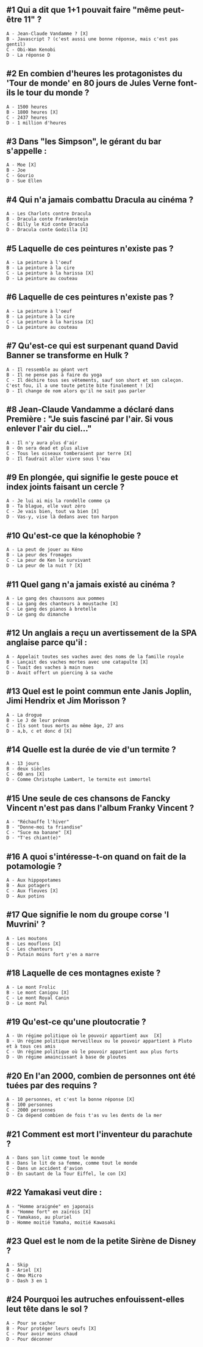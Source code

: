 ## #1 Qui a dit que 1+1 pouvait faire "même peut-être 11" ?

    A - Jean-Claude Vandamme ? [X]
    B - Javascript ? (c'est aussi une bonne réponse, mais c'est pas gentil)
    C - Obi-Wan Kenobi
    D - La réponse D

## #2 En combien d'heures les protagonistes du 'Tour de monde' en 80 jours de Jules Verne font-ils le tour du monde ?

    A - 1500 heures
    B - 1800 heures [X]
    C - 2437 heures
    D - 1 million d'heures
    
## #3 Dans "les Simpson", le gérant du bar s'appelle :

    A - Moe [X]
    B - Joe
    C - Gourio
    D - Sue Ellen

## #4 Qui n'a jamais combattu Dracula au cinéma ?

    A - Les Charlots contre Dracula
    B - Dracula conte Frankenstein
    C - Billy le Kid conte Dracula
    D - Dracula conte Godzilla [X]

## #5 Laquelle de ces peintures n'existe pas ?

    A - La peinture à l'oeuf
    B - La peinture à la cire
    C - La peinture à la harissa [X]
    D - La peinture au couteau

## #6 Laquelle de ces peintures n'existe pas ?

    A - La peinture à l'oeuf
    B - La peinture à la cire
    C - La peinture à la harissa [X]
    D - La peinture au couteau

## #7 Qu'est-ce qui est surpenant quand David Banner se transforme en Hulk ?

    A - Il ressemble au géant vert
    B - Il ne pense pas à faire du yoga
    C - Il déchire tous ses vêtements, sauf son short et son caleçon. C'est fou, il a une toute petite bite finalement ! [X]
    D - Il change de nom alors qu'il ne sait pas parler

## #8 Jean-Claude Vandamme a déclaré dans Première : "Je suis fasciné par l'air. Si vous enlever l'air du ciel..."

    A - Il n'y aura plus d'air
    B - On sera dead et plus alive
    C - Tous les oiseaux tomberaient par terre [X]
    D - Il faudrait aller vivre sous l'eau

## #9 En plongée, qui signifie le geste pouce et index joints faisant un cercle ?

    A - Je lui ai mis la rondelle comme ça
    B - Ta blague, elle vaut zéro
    C - Je vais bien, tout va bien [X]
    D - Vas-y, vise là dedans avec ton harpon 

## #10 Qu'est-ce que la kénophobie ?

    A - La peut de jouer au Kéno
    B - La peur des fromages
    C - La peur de Ken le survivant
    D - La peur de la nuit ? [X]

## #11 Quel gang n'a jamais existé au cinéma ?

    A - Le gang des chaussons aux pommes
    B - La gang des chanteurs à moustache [X]
    C - Le gang des pianos à bretelle
    D - Le gang du dimanche

## #12 Un anglais a reçu un avertissement de la SPA anglaise parce qu'il :

    A - Appelait toutes ses vaches avec des noms de la famille royale
    B - Lançait des vaches mortes avec une catapulte [X]
    C - Tuait des vaches à main nues
    D - Avait offert un piercing à sa vache

## #13 Quel est le point commun ente Janis Joplin, Jimi Hendrix et Jim Morisson ? 

    A - La drogue
    B - Le J de leur prénom
    C - Ils sont tous morts au même âge, 27 ans
    D - a,b, c et donc d [X]

## #14 Quelle est la durée de vie d'un termite ?

    A - 13 jours
    B - deux siècles
    C - 60 ans [X]
    D - Comme Christophe Lambert, le termite est immortel

## #15 Une seule de ces chansons de Fancky Vincent n'est pas dans l'album Franky Vincent ?

    A - "Réchauffe l'hiver"
    B - "Donne-moi ta friandise"
    C - "Suce ma banane" [X]
    D - "T'es chiant(e)"

## #16 A quoi s'intéresse-t-on quand on fait de la potamologie ?

    A - Aux hippopotames
    B - Aux potagers
    C - Aux fleuves [X]
    D - Aux potins

## #17 Que signifie le nom du groupe corse 'I Muvrini' ?

    A - Les moutons
    B - Les mouflons [X]
    C - Les chanteurs
    D - Putain moins fort y'en a marre

## #18 Laquelle de ces montagnes existe ?

    A - Le mont Frolic
    B - Le mont Canigou [X]
    C - Le mont Royal Canin
    D - Le mont Pal

## #19 Qu'est-ce qu'une ploutocratie ?

    A - Un régime politique où le pouvoir appartient aux  [X]
    B - Un régime politique merveilleux ou le pouvoir appartient à Pluto et à tous ces amis
    C - Un régime politique où le pouvoir appartient aux plus forts
    D - Un régime amaincissant à base de ploutes

## #20 En l'an 2000, combien de personnes ont été tuées par des requins ?

    A - 10 personnes, et c'est la bonne réponse [X]
    B - 100 personnes
    C - 2000 personnes
    D - Ca dépend combien de fois t'as vu les dents de la mer

## #21 Comment est mort l'inventeur du parachute ?

    A - Dans son lit comme tout le monde
    B - Dans le lit de sa femme, comme tout le monde
    C - Dans un accident d'avion
    D - En sautant de la Tour Eiffel, le con [X]

## #22 Yamakasi veut dire :

    A - "Homme araignée" en japonais
    B - "Homme fort" en zaïrois [X]
    C - Yamakaso, au pluriel
    D - Homme moitié Yamaha, moitié Kawasaki

## #23 Quel est le nom de la petite Sirène de Disney ?

    A - Skip
    B - Ariel [X]
    C - Omo Micro
    D - Dash 3 en 1

## #24 Pourquoi les autruches enfouissent-elles leut tête dans le sol ?

    A - Pour se cacher
    B - Pour protéger leurs oeufs [X]
    C - Pour avoir moins chaud
    D - Pour déconner
